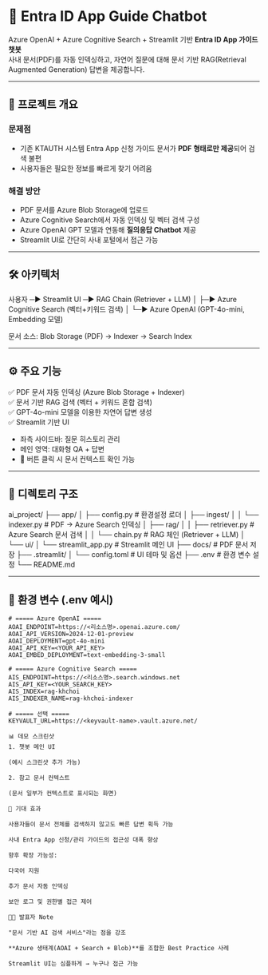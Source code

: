 # 🤖 Entra ID App Guide Chatbot

Azure OpenAI + Azure Cognitive Search + Streamlit 기반 **Entra ID App 가이드 챗봇**  
사내 문서(PDF)를 자동 인덱싱하고, 자연어 질문에 대해 문서 기반 RAG(Retrieval Augmented Generation) 답변을 제공합니다.

---

## 🚀 프로젝트 개요

### 문제점
- 기존 KTAUTH 시스템 Entra App 신청 가이드 문서가 **PDF 형태로만 제공**되어 검색 불편
- 사용자들은 필요한 정보를 빠르게 찾기 어려움

### 해결 방안
- PDF 문서를 Azure Blob Storage에 업로드
- Azure Cognitive Search에서 자동 인덱싱 및 벡터 검색 구성
- Azure OpenAI GPT 모델과 연동해 **질의응답 Chatbot** 제공
- Streamlit UI로 간단히 사내 포털에서 접근 가능

---

## 🛠️ 아키텍처
사용자 ─▶ Streamlit UI ─▶ RAG Chain (Retriever + LLM)
│
├─▶ Azure Cognitive Search (벡터+키워드 검색)
│
└─▶ Azure OpenAI (GPT-4o-mini, Embedding 모델)

문서 소스: Blob Storage (PDF) → Indexer → Search Index

---

## ⚙️ 주요 기능

✅ PDF 문서 자동 인덱싱 (Azure Blob Storage + Indexer)  
✅ 문서 기반 RAG 검색 (벡터 + 키워드 혼합 검색)  
✅ GPT-4o-mini 모델을 이용한 자연어 답변 생성  
✅ Streamlit 기반 UI  
- 좌측 사이드바: 질문 히스토리 관리  
- 메인 영역: 대화형 QA + 답변  
- 📖 버튼 클릭 시 문서 컨텍스트 확인 가능  

---

## 📂 디렉토리 구조
ai_project/
├── app/
│ ├── config.py # 환경설정 로더
│ ├── ingest/
│ │ └── indexer.py # PDF → Azure Search 인덱싱
│ ├── rag/
│ │ ├── retriever.py # Azure Search 문서 검색
│ │ └── chain.py # RAG 체인 (Retriever + LLM)
│ └── ui/
│ └── streamlit_app.py # Streamlit 메인 UI
├── docs/ # PDF 문서 저장
├── .streamlit/
│ └── config.toml # UI 테마 및 옵션
├── .env # 환경 변수 설정
└── README.md

---

## 🔑 환경 변수 (.env 예시)

```env
# ===== Azure OpenAI =====
AOAI_ENDPOINT=https://<리소스명>.openai.azure.com/
AOAI_API_VERSION=2024-12-01-preview
AOAI_DEPLOYMENT=gpt-4o-mini
AOAI_API_KEY=<YOUR_API_KEY>
AOAI_EMBED_DEPLOYMENT=text-embedding-3-small

# ===== Azure Cognitive Search =====
AIS_ENDPOINT=https://<리소스명>.search.windows.net
AIS_API_KEY=<YOUR_SEARCH_KEY>
AIS_INDEX=rag-khchoi
AIS_INDEXER_NAME=rag-khchoi-indexer

# ===== 선택 =====
KEYVAULT_URL=https://<keyvault-name>.vault.azure.net/

📊 데모 스크린샷
1. 챗봇 메인 UI

(예시 스크린샷 추가 가능)

2. 참고 문서 컨텍스트

(문서 일부가 컨텍스트로 표시되는 화면)

🌟 기대 효과

사용자들이 문서 전체를 검색하지 않고도 빠른 답변 획득 가능

사내 Entra App 신청/관리 가이드의 접근성 대폭 향상

향후 확장 가능성:

다국어 지원

추가 문서 자동 인덱싱

보안 로그 및 권한별 접근 제어

👨‍💻 발표자 Note

"문서 기반 AI 검색 서비스"라는 점을 강조

**Azure 생태계(AOAI + Search + Blob)**를 조합한 Best Practice 사례

Streamlit UI는 심플하게 → 누구나 접근 가능